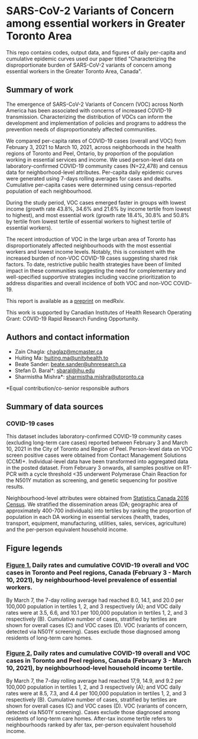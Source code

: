 # SARS-CoV-2 Variants of Concern among essential workers in Greater Toronto Area

This repo contains codes, output data, and figures of daily per-capita and cumulative epidemic curves used our paper titled "Characterizing the disproportionate burden of SARS-CoV-2 variants of concern among essential workers in the Greater Toronto Area, Canada".

## Summary of work
The emergence of SARS-CoV-2 Variants of Concern (VOC) across North America has been associated with concerns of increased COVID-19 transmission. Characterizing the distribution of VOCs can inform the development and implementation of policies and programs to address the prevention needs of disproportionately affected communities.

We compared per-capita rates of COVID-19 cases (overall and VOC) from February 3, 2021 to March 10, 2021, across neighborhoods in the health regions of Toronto and Peel, Ontario, by proportion of the population working in essential services and income. We used person-level data on laboratory-confirmed COVID-19 community cases (N=22,478) and census data for neighborhood-level attributes. Per-capita daily epidemic curves were generated using 7-days rolling averages for cases and deaths. Cumulative per-capita cases were determined using census-reported population of each neighbourhood.

During the study period, VOC cases emerged faster in groups with lowest income (growth rate 43.8%, 34.6% and 21.6% by income tertile from lowest to highest), and most essential work (growth rate 18.4%, 30.8% and 50.8% by tertile from lowest tertile of essential workers to highest tertile of essential workers).

The recent introduction of VOC in the large urban area of Toronto has disproportionately affected neighbourhoods with the most essential workers and lowest income levels. Notably, this is consistent with the increased burden of non-VOC COVID-19 cases suggesting shared risk factors. To date, restrictive public health strategies have been of limited impact in these communities suggesting the need for complementary and well-specified supportive strategies including vaccine prioritization to address disparities and overall incidence of both VOC and non-VOC COVID-19.

This report is available as a [preprint](https://www.medrxiv.org/content/10.1101/2021.03.22.21254127v1) on medRxiv.

This work is supported by Canadian Institutes of Health Research Operating Grant: COVID-19 Rapid Research Funding Opportunity.

## Authors and contact information
* Zain Chagla: [chaglaz@mcmaster.ca](mailto:chaglaz@mcmaster.ca)
* Huiting Ma: [huiting.ma@unityhealth.to](mailto:huiting.ma@unityhealth.to)
* Beate Sander: [beate.sander@uhnresearch.ca](mailto:beate.sander@uhnresearch.ca)
* Stefan D. Baral*: [sbaral@jhu.edu](mailto:sbaral@jhu.edu)
* Sharmistha Mishra*: [sharmistha.mishra@utoronto.ca](mailto:sharmistha.mishra@utoronto.ca)

*Equal contribution/co-senior responsible authors

## Summary of data sources
### COVID-19 cases
This dataset includes laboratory-confirmed COVID-19 community cases (excluding long-term care cases) reported between February 3 and March 10, 2021 in the City of Toronto and Region of Peel. Person-level data on VOC screen positive cases were obtained from Contact Management Solutions (CCM)+. Individual-level data have been transformed into aggregated data in the posted dataset. From February 3 onwards, all samples positive on RT-PCR with a cycle threshold <35 underwent Polymerase Chain Reaction for the N501Y mutation as screening, and genetic sequencing for positive results.

Neighbourhood-level attributes were obtained from [Statistics Canada 2016 Census](https://www12.statcan.gc.ca/census-recensement/2016/dp-pd/index-eng.cfm). We stratified the dissemination areas (DA; geographic area of approximately 400-700 individuals) into tertiles by ranking the proportion of population in each DA working in essential services (health, trades, transport, equipment, manufacturing, utilities, sales, services, agriculture) and the per-person equivalent household income.

## Figure legends
### [Figure 1.](https://github.com/mishra-lab/cihr-multiprovince-covid-project/blob/main/publications/Variants%20of%20concern%20among%20essential%20workers%20in%20GTA/Figure1_count.png) Daily rates and cumulative COVID-19 overall and VOC cases in Toronto and Peel regions, Canada (February 3 - March 10, 2021), by neighbourhood-level prevalence of essential workers.

By March 7, the 7-day rolling average had reached 8.0, 14.1, and 20.0 per 100,000 population in tertiles 1, 2, and 3 respectively (A); and VOC daily rates were at 3.5, 6.6, and 10.1 per 100,000 population in tertiles 1, 2, and 3 respectively (B). Cumulative number of cases, stratified by tertiles are shown for overall cases (C) and VOC cases (D). VOC (variants of concern, detected via N501Y screening). Cases exclude those diagnosed among residents of long-term care homes.

### [Figure 2.](https://github.com/mishra-lab/cihr-multiprovince-covid-project/blob/main/publications/Variants%20of%20concern%20among%20essential%20workers%20in%20GTA/Figure2_count.png) Daily rates and cumulative COVID-19 overall and VOC cases in Toronto and Peel regions, Canada (February 3 - March 10, 2021), by neighbourhood-level household income tertile.
By March 7, the 7-day rolling average had reached 17,9, 14.9, and 9.2 per 100,000 population in tertiles 1, 2, and 3 respectively (A); and VOC daily rates were at 8.5, 7.3, and 4.4 per 100,000 population in tertiles 1, 2, and 3 respectively (B). Cumulative number of cases, stratified by tertiles are shown for overall cases (C) and VOC cases (D). VOC (variants of concern, detected via N501Y screening). Cases exclude those diagnosed among residents of long-term care homes. After-tax income tertile refers to neighbourhoods ranked by afer tax, per-person equivalent household income.


